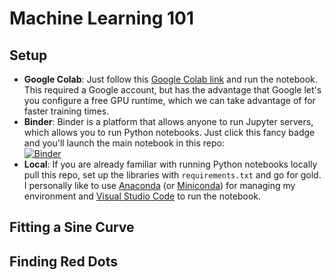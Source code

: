# Machine Learning 101

## Setup
- **Google Colab**: Just follow this [Google Colab link]() and run the notebook. This required a Google account, but has the advantage that Google let's you configure a free GPU runtime, which we can take advantage of for faster training times.
- **Binder**: Binder is a platform that allows anyone to run Jupyter servers, which allows you to run Python notebooks. Just click this fancy badge and you'll launch the main notebook in this repo:  
[![Binder](https://mybinder.org/badge_logo.svg)](https://mybinder.org/v2/gh/sebastian-landl-emundo/ml_101/HEAD?labpath=ml_101.ipynb)
- **Local**: If you are already familiar with running Python notebooks locally pull this repo, set up the libraries with `requirements.txt` and go for gold. I personally like to use [Anaconda](https://docs.anaconda.com/free/anaconda/install/index.html) (or [Miniconda](https://docs.anaconda.com/free/miniconda/index.html)) for managing my environment and [Visual Studio Code](https://code.visualstudio.com/) to run the notebook.

## Fitting a Sine Curve

## Finding Red Dots
